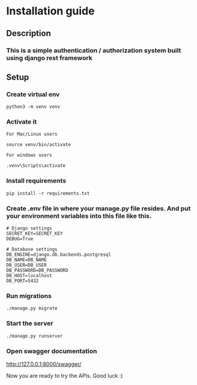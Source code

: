 # Installation guide
## Description
### This is a simple authentication / authorization system built using django rest framework

## Setup
### Create virtual env

```shell
python3 -m venv venv
```

### Activate it

`For Mac/Linux users`
```shell
source venv/bin/activate
```

`For windows users`
```shell
.venv\Scripts\activate
```

### Install requirements
```shell
pip install -r requirements.txt
```

### Create .env file in where your manage.py file resides. And put your environment variables into this file like this.
```dotenv
# Django settings
SECRET_KEY=SECRET_KEY
DEBUG=True

# Database settings
DB_ENGINE=django.db.backends.postgresql
DB_NAME=DB_NAME
DB_USER=DB_USER
DB_PASSWORD=DB_PASSWORD
DB_HOST=localhost
DB_PORT=5432
```

### Run migrations
```shell
./manage.py migrate
```

### Start the server
```shell
./manage.py runserver
```

### Open swagger documentation
http://127.0.0.1:8000/swagger/

Now you are ready to try the APIs. Good luck :)